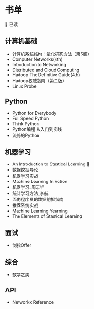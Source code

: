 # 书单
:checkered_flag: 已读

## 计算机基础
- 计算机系统结构：量化研究方法（第5版）
- Computer Networks(4th)
- Introduction to Networking
- Distributed and Cloud Computing
- Hadoop The Definitive Guide(4th)
- Hadoop权威指南（第二版）
- Linux Probe
## Python
- Python for Everybody
- Full Speed Python
- Think Python
- Python编程 从入门到实践
- 流畅的Python
## 机器学习
- An Introduction to Stastical Learning :checkered_flag:
- 数据挖掘导论
- 机器学习实战
- Machine Learning In Action
- 机器学习_周志华
- 统计学习方法_李航
- 面向程序员的数据挖掘指南
- 推荐系统实战
- Machine Learning Yearning
- The Elements of Stastical Learning
## 面试
- 剑指Offer
## 综合
- 数学之美
## API
- Networkx Reference

